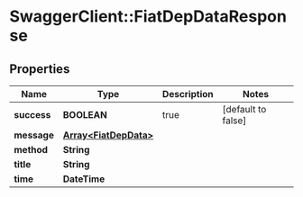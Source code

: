 # SwaggerClient::FiatDepDataResponse

## Properties
Name | Type | Description | Notes
------------ | ------------- | ------------- | -------------
**success** | **BOOLEAN** | true | [default to false]
**message** | [**Array&lt;FiatDepData&gt;**](FiatDepData.md) |  | 
**method** | **String** |  | 
**title** | **String** |  | 
**time** | **DateTime** |  | 


